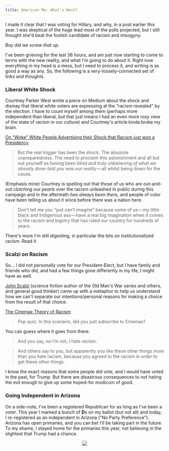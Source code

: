 ```yaml
---
title: American Me: What's Next?
---
```


I made it clear that I was voting for Hillary, and why, in a post earlier this year. I was skeptical of the huge lead most of the polls projected, but I still thought she'd beat the foolish candidate of racism and misogyny.

*Boy did we screw that up.*

I've been grieving for the last 36 hours, and am just now starting to come to terms with the new reality, and what I'm going to do about it. Right now everything in my head is a mess, but I need to process it, and writing is as good a way as any. So, the following is a very-loosely-connected set of links and thoughts.

### Liberal White Shock

Courtney Parker West wrote a piece on Medium about the shock and dismay that liberal white voters are expressing at the "racism revealed" by the election. I have to count myself among them (perhaps more independent than liberal, but that just means I had an even more rosy view of the state of racism in our culture) and Courtney's article kinda broke my brain.

[On “Woke” White People Advertising their Shock that Racism just won a Presidency](https://medium.com/@courtneyparkerwest/on-woke-white-people-advertising-their-shock-that-racism-just-won-a-presidency-68286682047d#.9y8p4zi52)

> But the real trigger has been the shock. The absolute unpreparedness. The need to proclaim this astonishment and all but out yourself as having been blind and truly unbelieving *of what we already done-told you was our reality* — all whilst being down for the cause.

(Emphasis mine) Courtney is spelling out that those of us who are out-and-out *clutching our pearls* over the racism unleashed in public during this campaign and in the aftermath *has always been there*, and people of color have been telling us about it since before there was a nation here.

> Don’t tell me you “just can’t imagine” because some of us — my little black and Indigenous ass — have a real big imagination when it comes to the racism and bigotry that has ruled our country for hundreds of years.

There's more I'm still digesting, in particular the bits on institutionalized racism. Read it.

### Scalzi on Racism

So... I did not personally vote for our President-Elect, but I have family and friends who did, and had a few things gone differently in my life, I might have as well. 

[John Scalzi](http://whatever.scalzi.com) (science fiction author of the Old Man's War series and others, and general good thinker) came up with a metaphor to help us understand how we can't separate our intentions/personal reasons for making a choice from the result of that choice.

[The Cinemax Theory of Racism](http://whatever.scalzi.com/2016/11/10/the-cinemax-theory-of-racism/)

> Pop quiz: In this scenario, did you just subscribe to Cinemax?

You can guess where it goes from there:

> And you say, no I’m not, I hate racism.

> And others say to you, but apparently you like these other things *more* than you hate racism, because you agreed to the racism in order to get these other things.

I know the exact reasons that some people did 
vote, and I would have voted in the past, for Trump. But there are disastrous consequences to not hating the evil enough to give up some hoped-for modicum of good.

### Going Independent in Arizona

On a side-note, I've been a registered Republican for as long as I've been a voter. This year I marked a bunch of **D**s on my ballot (but not all) and today, I re-registered as an independent in Arizona ("No Party Preference"). Arizona has open primaries, and you can bet I'll be taking part in the future. To my shame, I stayed home for the primaries this year, not believing in the slightest that Trump had a chance.

<span style="display:block; text-align:center">![](http://i.imgur.com/eO1HcT0.jpg?2)<span>


